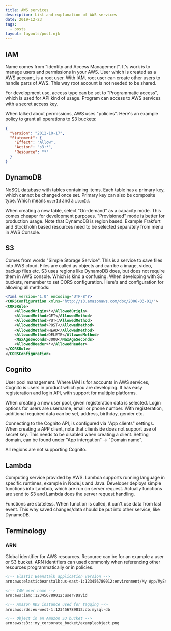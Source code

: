 ```yaml
---
title: AWS services
description: List and explanation of AWS services
date: 2019-12-23
tags:
  - posts
layout: layouts/post.njk
---
```


## IAM

Name comes from "Identity and Access Management". It's work is to manage users and permissions in your AWS. User which is created as a AWS account, is a root user. With IAM, root user can create other users to handle parts of AWS. This way root account is not needed to be shared.

For development use, access type can be set to "Programmatic access", which is used for API kind of usage. Program can access to AWS services with a secret access key.

When talked about permissions, AWS uses "policies". Here's an example policy to grant all operations to S3 buckets:

```json
{
  "Version": "2012-10-17",
  "Statement": {
    "Effect": "Allow",
    "Action": "s3:*",
    "Resource": "*"
  }
}
```

## DynamoDB

NoSQL database with tables containing items. Each table has a primary key, which cannot be changed once set. Primary key can also be composite type. Which means `userId` and a `itemId`.

When creating a new table, select "On-demand" as a capacity mode. This comes cheaper for development purposes. "Provisioned" mode is better for production usage.
Note that DynamoDB is region based. Example Frakfurt and Stockholm based resources need to be selected separately from menu in AWS Console.

## S3
Comes from words "Simple Storage Service". This is a service to save files into AWS cloud. Files are called as objects and can be a image, video, backup files etc. S3 uses regions like DynamoDB does, but does not require them in AWS console. Which is kind a confusing.
When developing with S3 buckets, remember to set CORS configuration. Here's and configuration for allowing all methods:

```xml
<?xml version="1.0" encoding="UTF-8"?>
<CORSConfiguration xmlns="http://s3.amazonaws.com/doc/2006-03-01/">
<CORSRule>
    <AllowedOrigin>*</AllowedOrigin>
    <AllowedMethod>GET</AllowedMethod>
    <AllowedMethod>PUT</AllowedMethod>
    <AllowedMethod>POST</AllowedMethod>
    <AllowedMethod>HEAD</AllowedMethod>
    <AllowedMethod>DELETE</AllowedMethod>
    <MaxAgeSeconds>3000</MaxAgeSeconds>
    <AllowedHeader>*</AllowedHeader>
</CORSRule>
</CORSConfiguration>
```

## Cognito

User pool management. Where IAM is for accounts in AWS services, Cognito is users in product which you are developing. It has easy registeration and login API, with support for multiple platforms.

When creating a new user pool, given registeration data is selected. Login options for users are username, email or phone number. With registeration, additional required data can be set, address, birthday, gender etc.

Connecting to the Cognito API, is configured via "App clients" settings. When creating a APP client, note that clientside does not support use of secret key. This needs to be disabled when creating a client. Setting domain, can be found under "App intergation" -> "Domain name".

All regions are not supporting Cognito.

## Lambda

Computing service provided by AWS. Lambda supports running language in specific runtimes, example in Node.js and Java. Developer deploys simple functions into Lambda, which are run on server request. Actually functions are send to S3 and Lambda does the server request handling. 

Functions are stateless. When function is called, it can't use data from last event. This why saved changes/data should be put into other service, like DynamoDB.

## Terminology

### ARN

Global identifier for AWS resources. Resource can be for an example a user or S3 bucket. ARN identifiers can used commonly when referencing other resources programmatically or in policies.

```xml
<!-- Elastic Beanstalk application version -->
arn:aws:elasticbeanstalk:us-east-1:123456789012:environment/My App/MyEnvironment

<!-- IAM user name -->
arn:aws:iam::123456789012:user/David

<!-- Amazon RDS instance used for tagging -->
arn:aws:rds:eu-west-1:123456789012:db:mysql-db

<!-- Object in an Amazon S3 bucket -->
arn:aws:s3:::my_corporate_bucket/exampleobject.png
```